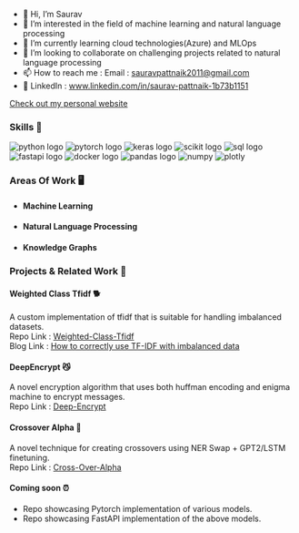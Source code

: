 - 👋 Hi, I’m Saurav
- 👀 I’m interested in the field of machine learning and natural language processing
- 🌱 I’m currently learning cloud technologies(Azure) and MLOps
- :sunflower: I’m looking to collaborate on challenging projects related to natural language processing
- 📫 How to reach me : Email : sauravpattnaik2011@gmail.com
- 🐼 LinkedIn : www.linkedin.com/in/saurav-pattnaik-1b73b1151

[Check out my personal website](https://sauravpattnaikcs60.github.io)

### Skills 🚀

![python logo](https://img.shields.io/badge/Python-FFD43B?style=for-the-badge&logo=python&logoColor=blue) ![pytorch logo](https://img.shields.io/badge/PyTorch-EE4C2C?style=for-the-badge&logo=PyTorch&logoColor=white) ![keras logo](https://img.shields.io/badge/Keras-D00000?style=for-the-badge&logo=Keras&logoColor=white)
![scikit logo](https://img.shields.io/badge/scikit_learn-F7931E?style=for-the-badge&logo=scikit-learn&logoColor=white) ![sql logo](https://img.shields.io/badge/MySQL-005C84?style=for-the-badge&logo=mysql&logoColor=white) ![fastapi logo](https://img.shields.io/badge/fastapi-109989?style=for-the-badge&logo=FASTAPI&logoColor=white)
![docker logo](https://img.shields.io/badge/Docker-2CA5E0?style=for-the-badge&logo=docker&logoColor=white) ![pandas logo](https://img.shields.io/badge/Pandas-2C2D72?style=for-the-badge&logo=pandas&logoColor=white)
![numpy](https://img.shields.io/badge/Numpy-777BB4?style=for-the-badge&logo=numpy&logoColor=white) ![plotly](https://img.shields.io/badge/Plotly-239120?style=for-the-badge&logo=plotly&logoColor=white)
 
 ### Areas Of Work 🖥️
 * #### Machine Learning
 * #### Natural Language Processing
 * #### Knowledge Graphs

### Projects & Related Work 🌠

#### Weighted Class Tfidf 🐕
A custom implementation of tfidf that is suitable for handling imbalanced datasets.<br>
Repo Link : [Weighted-Class-Tfidf](https://github.com/SauravPattnaikCS60/Weighted-Class-Tfidf)<br>
Blog Link : [How to correctly use TF-IDF with imbalanced data](https://www.deepwizai.com/projects/how-to-correctly-use-tf-idf-with-imbalanced-data)

#### DeepEncrypt 😼
A novel encryption algorithm that uses both huffman encoding and enigma machine to encrypt messages.<br>
Repo Link : [Deep-Encrypt](https://github.com/SauravPattnaikCS60/Deep-Encrypt)

#### Crossover Alpha 🐉
A novel technique for creating crossovers using NER Swap + GPT2/LSTM finetuning.<br>
Repo Link : [Cross-Over-Alpha](https://github.com/SauravPattnaikCS60/Cross-Over-Alpha)


#### Coming soon ⏰
* Repo showcasing Pytorch implementation of various models.
* Repo showcasing FastAPI implementation of the above models. 

<!---
SauravPattnaikCS60/SauravPattnaikCS60 is a ✨ special ✨ repository because its `README.md` (this file) appears on your GitHub profile.
You can click the Preview link to take a look at your changes.
--->
